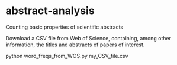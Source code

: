 # abstract-analysis
Counting basic properties of scientific abstracts

Download a CSV file from Web of Science, containing, among other information, the titles and abstracts of papers of interest.

python word_freqs_from_WOS.py my_CSV_file.csv
